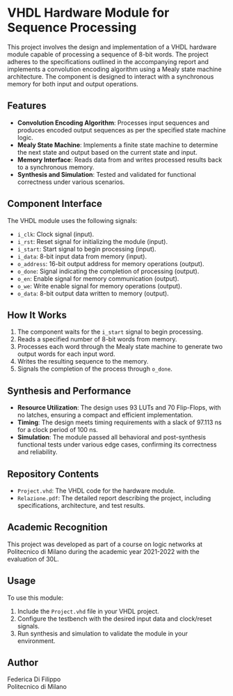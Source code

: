 # VHDL Hardware Module for Sequence Processing

This project involves the design and implementation of a VHDL hardware module capable of processing a sequence of 8-bit words. The project adheres to the specifications outlined in the accompanying report and implements a convolution encoding algorithm using a Mealy state machine architecture. The component is designed to interact with a synchronous memory for both input and output operations.

## Features

- **Convolution Encoding Algorithm**: Processes input sequences and produces encoded output sequences as per the specified state machine logic.
- **Mealy State Machine**: Implements a finite state machine to determine the next state and output based on the current state and input.
- **Memory Interface**: Reads data from and writes processed results back to a synchronous memory.
- **Synthesis and Simulation**: Tested and validated for functional correctness under various scenarios.

## Component Interface

The VHDL module uses the following signals:

- `i_clk`: Clock signal (input).
- `i_rst`: Reset signal for initializing the module (input).
- `i_start`: Start signal to begin processing (input).
- `i_data`: 8-bit input data from memory (input).
- `o_address`: 16-bit output address for memory operations (output).
- `o_done`: Signal indicating the completion of processing (output).
- `o_en`: Enable signal for memory communication (output).
- `o_we`: Write enable signal for memory operations (output).
- `o_data`: 8-bit output data written to memory (output).

## How It Works

1. The component waits for the `i_start` signal to begin processing.
2. Reads a specified number of 8-bit words from memory.
3. Processes each word through the Mealy state machine to generate two output words for each input word.
4. Writes the resulting sequence to the memory.
5. Signals the completion of the process through `o_done`.

## Synthesis and Performance

- **Resource Utilization**: The design uses 93 LUTs and 70 Flip-Flops, with no latches, ensuring a compact and efficient implementation.
- **Timing**: The design meets timing requirements with a slack of 97.113 ns for a clock period of 100 ns.
- **Simulation**: The module passed all behavioral and post-synthesis functional tests under various edge cases, confirming its correctness and reliability.

## Repository Contents

- `Project.vhd`: The VHDL code for the hardware module.
- `Relazione.pdf`: The detailed report describing the project, including specifications, architecture, and test results.

## Academic Recognition

This project was developed as part of a course on logic networks at Politecnico di Milano during the academic year 2021-2022 with the evaluation of 30L.

## Usage

To use this module:
1. Include the `Project.vhd` file in your VHDL project.
2. Configure the testbench with the desired input data and clock/reset signals.
3. Run synthesis and simulation to validate the module in your environment.

## Author

Federica Di Filippo  
Politecnico di Milano  

